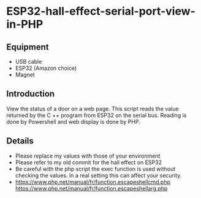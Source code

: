 # ESP32-hall-effect-serial-port-view-in-PHP

Equipment
-------------------------

- USB cable
- ESP32 (Amazon choice)
- Magnet


Introduction
-------------------------

View the status of a door on a web page. This script reads the value returned by the C ++ program from ESP32 on the serial bus. 
Reading is done by Powershell and web display is done by PHP.


Details
-------------------------
- Please replace my values with those of your environment
- Please refer to my old commit for the hall effect on ESP32
- Be careful with the php script the exec function is used without checking the values. In a real setting this can affect your security.
- https://www.php.net/manual/fr/function.escapeshellcmd.php   https://www.php.net/manual/fr/function.escapeshellarg.php

